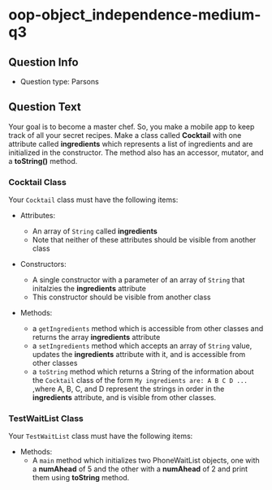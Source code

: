 # oop-object_independence-medium-q3

## Question Info

- Question type: Parsons

## Question Text

Your goal is to become a master chef. So, you make a mobile app to keep track of all your secret recipes. Make a class
called **Cocktail** with one attribute called **ingredients** which represents a list of ingredients and are initialized
in the constructor. The method also has an accessor, mutator, and a **toString()** method.

### Cocktail Class

Your `Cocktail` class must have the following items:

- Attributes:
    - An array of `String` called **ingredients**
    - Note that neither of these attributes should be visible from another class

- Constructors:
    - A single constructor with a parameter of an array of `String` that initalzies the **ingredients** attribute
    - This constructor should be visible from another class

- Methods:
    - a `getIngredients` method which is accessible from other classes and returns the array **ingredients** attribute
    - a `setIngredients` method which accepts an array of `String` value, updates the **ingredients** attribute with it,
      and is accessible from other classes
    - a `toString` method which returns a String of the information about the `Cocktail` class of the form
      `My ingredients are: A B C D ...` ,where A, B, C, and D represent the strings in order in the **ingredients**
      attribute, and is visible from other classes.

### TestWaitList Class

Your `TestWaitList` class must have the following items:

- Methods:
    - A `main` method which initializes two PhoneWaitList objects, one with a **numAhead** of 5 and
      the other with a **numAhead** of 2 and print them using **toString** method.